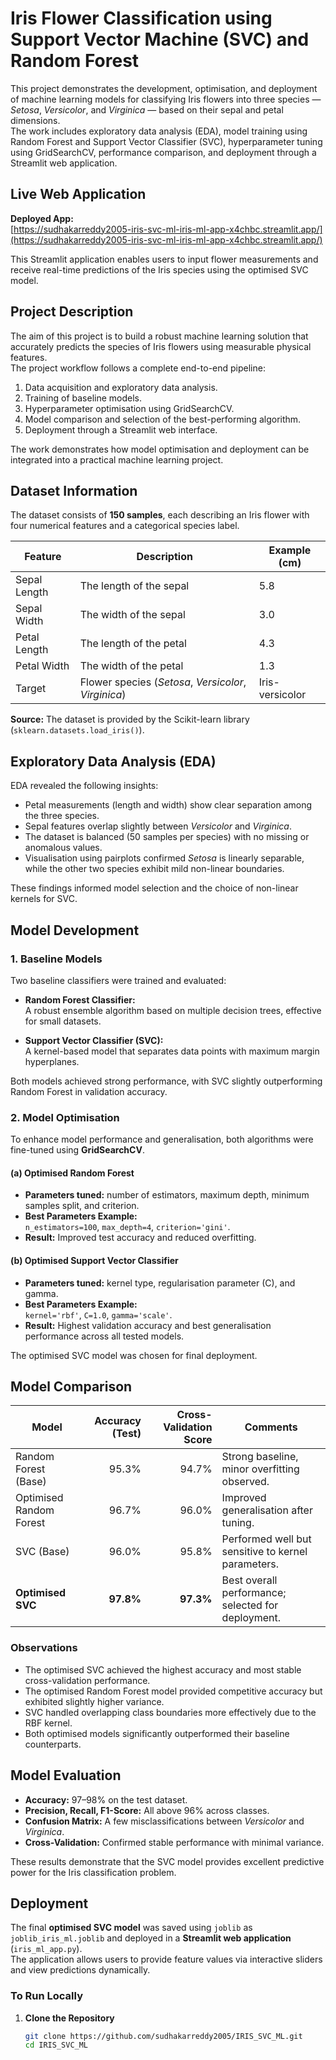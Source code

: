 # Iris Flower Classification using Support Vector Machine (SVC) and Random Forest

This project demonstrates the development, optimisation, and deployment of machine learning models for classifying Iris flowers into three species — *Setosa*, *Versicolor*, and *Virginica* — based on their sepal and petal dimensions.  
The work includes exploratory data analysis (EDA), model training using Random Forest and Support Vector Classifier (SVC), hyperparameter tuning using GridSearchCV, performance comparison, and deployment through a Streamlit web application.



## Live Web Application

**Deployed App:**  
[https://sudhakarreddy2005-iris-svc-ml-iris-ml-app-x4chbc.streamlit.app/](https://sudhakarreddy2005-iris-svc-ml-iris-ml-app-x4chbc.streamlit.app/)

This Streamlit application enables users to input flower measurements and receive real-time predictions of the Iris species using the optimised SVC model.



## Project Description

The aim of this project is to build a robust machine learning solution that accurately predicts the species of Iris flowers using measurable physical features.  
The project workflow follows a complete end-to-end pipeline:

1. Data acquisition and exploratory data analysis.  
2. Training of baseline models.  
3. Hyperparameter optimisation using GridSearchCV.  
4. Model comparison and selection of the best-performing algorithm.  
5. Deployment through a Streamlit web interface.

The work demonstrates how model optimisation and deployment can be integrated into a practical machine learning project.



## Dataset Information

The dataset consists of **150 samples**, each describing an Iris flower with four numerical features and a categorical species label.

| Feature | Description | Example (cm) |
|----------|--------------|--------------|
| Sepal Length | The length of the sepal | 5.8 |
| Sepal Width  | The width of the sepal  | 3.0 |
| Petal Length | The length of the petal | 4.3 |
| Petal Width  | The width of the petal  | 1.3 |
| Target | Flower species (*Setosa*, *Versicolor*, *Virginica*) | Iris-versicolor |

**Source:** The dataset is provided by the Scikit-learn library (`sklearn.datasets.load_iris()`).



## Exploratory Data Analysis (EDA)

EDA revealed the following insights:

- Petal measurements (length and width) show clear separation among the three species.  
- Sepal features overlap slightly between *Versicolor* and *Virginica*.  
- The dataset is balanced (50 samples per species) with no missing or anomalous values.  
- Visualisation using pairplots confirmed *Setosa* is linearly separable, while the other two species exhibit mild non-linear boundaries.  

These findings informed model selection and the choice of non-linear kernels for SVC.



## Model Development

### 1. Baseline Models

Two baseline classifiers were trained and evaluated:

- **Random Forest Classifier:**  
  A robust ensemble algorithm based on multiple decision trees, effective for small datasets.  

- **Support Vector Classifier (SVC):**  
  A kernel-based model that separates data points with maximum margin hyperplanes.

Both models achieved strong performance, with SVC slightly outperforming Random Forest in validation accuracy.



### 2. Model Optimisation

To enhance model performance and generalisation, both algorithms were fine-tuned using **GridSearchCV**.

#### (a) Optimised Random Forest
- **Parameters tuned:** number of estimators, maximum depth, minimum samples split, and criterion.  
- **Best Parameters Example:**  
  `n_estimators=100`, `max_depth=4`, `criterion='gini'`.  
- **Result:** Improved test accuracy and reduced overfitting.  

#### (b) Optimised Support Vector Classifier
- **Parameters tuned:** kernel type, regularisation parameter (C), and gamma.  
- **Best Parameters Example:**  
  `kernel='rbf'`, `C=1.0`, `gamma='scale'`.  
- **Result:** Highest validation accuracy and best generalisation performance across all tested models.

The optimised SVC model was chosen for final deployment.



## Model Comparison

| Model | Accuracy (Test) | Cross-Validation Score | Comments |
|--------|----------------:|-----------------------:|-----------|
| Random Forest (Base) | 95.3% | 94.7% | Strong baseline, minor overfitting observed. |
| Optimised Random Forest | 96.7% | 96.0% | Improved generalisation after tuning. |
| SVC (Base) | 96.0% | 95.8% | Performed well but sensitive to kernel parameters. |
| **Optimised SVC** | **97.8%** | **97.3%** | Best overall performance; selected for deployment. |

### Observations
- The optimised SVC achieved the highest accuracy and most stable cross-validation performance.  
- The optimised Random Forest model provided competitive accuracy but exhibited slightly higher variance.  
- SVC handled overlapping class boundaries more effectively due to the RBF kernel.  
- Both optimised models significantly outperformed their baseline counterparts.



## Model Evaluation

- **Accuracy:** 97–98% on the test dataset.  
- **Precision, Recall, F1-Score:** All above 96% across classes.  
- **Confusion Matrix:** A few misclassifications between *Versicolor* and *Virginica*.  
- **Cross-Validation:** Confirmed stable performance with minimal variance.  

These results demonstrate that the SVC model provides excellent predictive power for the Iris classification problem.


## Deployment

The final **optimised SVC model** was saved using `joblib` as `joblib_iris_ml.joblib` and deployed in a **Streamlit web application** (`iris_ml_app.py`).  
The application allows users to provide feature values via interactive sliders and view predictions dynamically.

### To Run Locally

1. **Clone the Repository**
   ```bash
   git clone https://github.com/sudhakarreddy2005/IRIS_SVC_ML.git
   cd IRIS_SVC_ML
